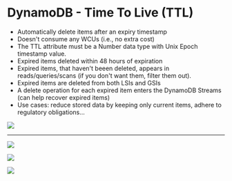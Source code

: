 # DynamoDB - Time To Live (TTL)

- Automatically delete items after an expiry timestamp
- Doesn't consume any WCUs (i.e., no extra cost)
- The TTL attribute must be a Number data type with Unix Epoch timestamp value.
- Expired items deleted within 48 hours of expiration
- Expired items, that haven't beeen deleted, appears in reads/queries/scans (if you don't want them, filter them out).
- Expired items are deleted from both LSIs and GSIs
- A delete operation for each expired item enters the DynamoDB Streams (can help recover expired items)
- Use cases: reduce stored data by keeping only current items, adhere to regulatory obligations...

![](2022-05-17-08-19-58.png)

---

![](2022-05-17-08-20-37.png)

![](2022-05-17-08-20-53.png)

![](2022-05-17-08-21-15.png)

